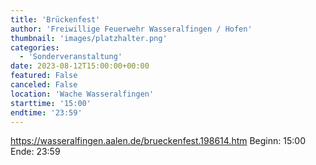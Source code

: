 ```yaml
---
title: 'Brückenfest'
author: 'Freiwillige Feuerwehr Wasseralfingen / Hofen'
thumbnail: 'images/platzhalter.png'
categories:
  - 'Sonderveranstaltung'
date: 2023-08-12T15:00:00+00:00
featured: False
canceled: False
location: 'Wache Wasseralfingen'
starttime: '15:00'
endtime: '23:59'
---
```

https://wasseralfingen.aalen.de/brueckenfest.198614.htm
Beginn: 15:00
 Ende: 23:59